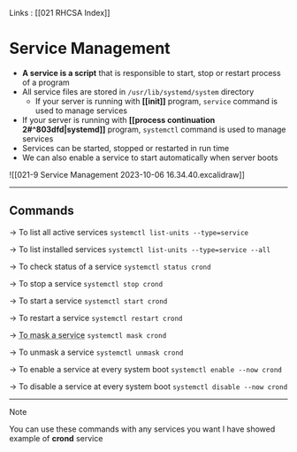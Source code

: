 Links : [[021 RHCSA Index]]

# Service Management


- **A service is a script** that is responsible to start, stop or restart process of a program
- All service files are stored in `/usr/lib/systemd/system` directory
	- If your server is running with **[[init]]** program, `service` command is used to manage services
- If your server is running with **[[process continuation 2#^803dfd|systemd]]** program, `systemctl` command is used to manage services
- Services can be started, stopped or restarted in run time
- We can also enable a service to start automatically when server boots

![[021-9 Service Management 2023-10-06 16.34.40.excalidraw]]

<hr>

## Commands

&rarr; To list all active services
`systemctl list-units --type=service`

&rarr; To list installed services 
`systemctl list-units --type=service --all`

&rarr; To check status of a service 
`systemctl status crond`

&rarr; To stop a service
`systemctl stop crond`

&rarr; To start a service
`systemctl start crond`

&rarr; To restart a service
`systemctl restart crond`

&rarr; <abbr title="A masked service cannot be started or enabled">To mask a service</abbr>
`systemctl mask crond`

&rarr; To unmask a service
`systemctl unmask crond`

&rarr; To enable a service at every system boot
`systemctl enable --now crond`

&rarr; To disable a service at every system boot
`systemctl disable --now crond`

<hr>

>[!Note]
You can use these commands with any services you want I have showed example of **crond** service




